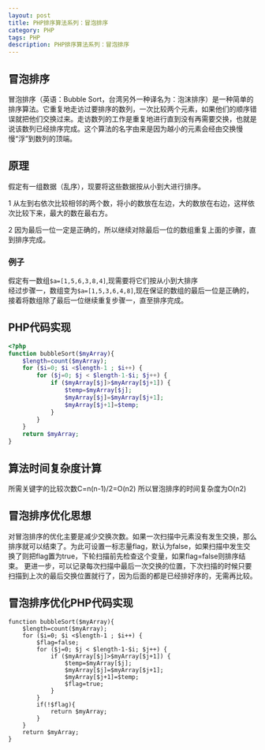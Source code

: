 ```yaml
---
layout: post
title: PHP排序算法系列：冒泡排序
category: PHP
tags: PHP
description: PHP排序算法系列：冒泡排序
---
```

## 冒泡排序
冒泡排序（英语：Bubble Sort，台湾另外一种译名为：泡沫排序）是一种简单的排序算法。它重复地走访过要排序的数列，一次比较两个元素，如果他们的顺序错误就把他们交换过来。走访数列的工作是重复地进行直到没有再需要交换，也就是说该数列已经排序完成。这个算法的名字由来是因为越小的元素会经由交换慢慢“浮”到数列的顶端。

## 原理
假定有一组数据（乱序），现要将这些数据按从小到大进行排序。   

1 从左到右依次比较相邻的两个数，将小的数放在左边，大的数放在右边，这样依次比较下来，最大的数在最右方。

2 因为最后一位一定是正确的，所以继续对除最后一位的数组重复上面的步骤，直到排序完成。

### 例子
假定有一数组`$a=[1,5,6,3,8,4]`,现需要将它们按从小到大排序  
经过步骤一，数组变为`$a=[1,5,3,6,4,8]`,现在保证的数组的最后一位是正确的，接着将数组除了最后一位继续重复步骤一，直至排序完成。


## PHP代码实现

```php
<?php
function bubbleSort($myArray){
    $length=count($myArray);
    for ($i=0; $i <$length-1 ; $i++) {
        for ($j=0; $j < $length-1-$i; $j++) {
            if ($myArray[$j]>$myArray[$j+1]) {
                $temp=$myArray[$j];
                $myArray[$j]=$myArray[$j+1];
                $myArray[$j+1]=$temp;
            }
        }
    }
    return $myArray;
}
```

## 算法时间复杂度计算
所需关键字的比较次数C=n(n-1)/2=O(n2)
所以冒泡排序的时间复杂度为O(n2)

## 冒泡排序优化思想
对冒泡排序的优化主要是减少交换次数。如果一次扫描中元素没有发生交换，那么排序就可以结束了。为此可设置一标志量flag，默认为false，如果扫描中发生交换了则把flag置为true，下轮扫描前先检查这个变量，如果flag=false则排序结束。
更进一步，可以记录每次扫描中最后一次交换的位置，下次扫描的时候只要扫描到上次的最后交换位置就行了，因为后面的都是已经排好序的，无需再比较。

## 冒泡排序优化PHP代码实现

```
function bubbleSort($myArray){
    $length=count($myArray);
    for ($i=0; $i <$length-1 ; $i++) {
        $flag=false;
        for ($j=0; $j < $length-1-$i; $j++) {
            if ($myArray[$j]>$myArray[$j+1]) {
                $temp=$myArray[$j];
                $myArray[$j]=$myArray[$j+1];
                $myArray[$j+1]=$temp;
                $flag=true;
            }
        }
        if(!$flag){
            return $myArray;
        }
    }
    return $myArray;
}
```